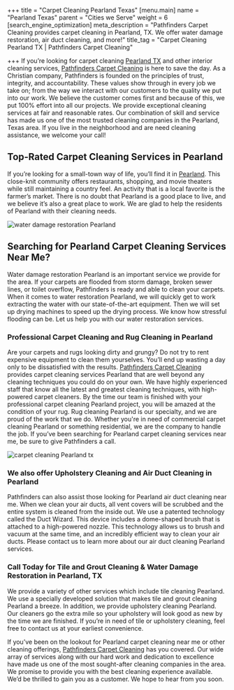 +++
title = "Carpet Cleaning Pearland Texas"
[menu.main]
name = "Pearland Texas"
parent = "Cities we Serve"
weight = 6
[search_engine_optimization]
meta_description = "Pathfinders Carpet Cleaning provides carpet cleaning in Pearland, TX. We offer water damage restoration, air duct cleaning, and more!"
title_tag = "Carpet Cleaning Pearland TX | Pathfinders Carpet Cleaning"

+++
If you’re looking for carpet cleaning [Pearland TX](https://www.pearlandtx.gov/ "Carpet Cleaning Pearland TX") and other interior cleaning services, [Pathfinders Carpet Cleaning](https://www.pathfinderscarpetcleaning.com/) is here to save the day. As a Christian company, Pathfinders is founded on the principles of trust, integrity, and accountability. These values show through in every job we take on; from the way we interact with our customers to the quality we put into our work. We believe the customer comes first and because of this, we put 100% effort into all our projects. We provide exceptional cleaning services at fair and reasonable rates. Our combination of skill and service has made us one of the most trusted cleaning companies in the Pearland, Texas area. If you live in the neighborhood and are need cleaning assistance, we welcome your call!

## Top-Rated Carpet Cleaning Services in Pearland

If you’re looking for a small-town way of life, you’ll find it in [Pearland](https://www.bestplaces.net/city/texas/pearland "Pearland Carpet Cleaning"). This close-knit community offers restaurants, shopping, and movie theaters while still maintaining a country feel. An activity that is a local favorite is the farmer’s market. There is no doubt that Pearland is a good place to live, and we believe it’s also a great place to work. We are glad to help the residents of Pearland with their cleaning needs.

![water damage restoration Pearland](/uploads/water-damage-restoration-pearland-tx.jpeg "water damage restoration Pearland")

## ​Searching for Pearland Carpet Cleaning Services Near Me?

Water damage restoration Pearland is an important service we provide for the area. If your carpets are flooded from storm damage, broken sewer lines, or toilet overflow, Pathfinders is ready and able to clean your carpets. When it comes to water restoration Pearland, we will quickly get to work extracting the water with our state-of-the-art equipment. Then we will set up drying machines to speed up the drying process. We know how stressful flooding can be. Let us help you with our water restoration services.

### Professional Carpet Cleaning and Rug Cleaning in Pearland

Are your carpets and rugs looking dirty and grungy? Do not try to rent expensive equipment to clean them yourselves. You’ll end up wasting a day only to be dissatisfied with the results. [Pathfinders Carpet Cleaning](https://www.pathfinderscarpetcleaning.com/about "Carpet Cleaning Services") provides carpet cleaning services Pearland that are well beyond any cleaning techniques you could do on your own. We have highly experienced staff that know all the latest and greatest cleaning techniques, with high-powered carpet cleaners. By the time our team is finished with your professional carpet cleaning Pearland project, you will be amazed at the condition of your rug. Rug cleaning Pearland is our specialty, and we are proud of the work that we do. Whether you're in need of commercial carpet cleaning Pearland or something residential, we are the company to handle the job. If you’ve been searching for Pearland carpet cleaning services near me, be sure to give Pathfinders a call.

![carpet cleaning Pearland tx](/uploads/carpet-cleaning-pearland-tx.jpeg "carpet cleaning Pearland tx")

### We also offer Upholstery Cleaning and Air Duct Cleaning in Pearland

Pathfinders can also assist those looking for Pearland air duct cleaning near me. When we clean your air ducts, all vent covers will be scrubbed and the entire system is cleaned from the inside out. We use a patented technology called the Duct Wizard. This device includes a dome-shaped brush that is attached to a high-powered nozzle. This technology allows us to brush and vacuum at the same time, and an incredibly efficient way to clean your air ducts. Please contact us to learn more about our air duct cleaning Pearland services.

### Call Today for Tile and Grout Cleaning & Water Damage Restoration in Pearland, TX

We provide a variety of other services which include tile cleaning Pearland. We use a specially developed solution that makes tile and grout cleaning Pearland a breeze. In addition, we provide upholstery cleaning Pearland. Our cleaners go the extra mile so your upholstery will look good as new by the time we are finished. If you’re in need of tile or upholstery cleaning, feel free to contact us at your earliest convenience.

If you’ve been on the lookout for Pearland carpet cleaning near me or other cleaning offerings, [Pathfinders Carpet Cleaning](https://www.pathfinderscarpetcleaning.com/contact "Contact Us for Carpet Cleaning") has you covered. Our wide array of services along with our hard work and dedication to excellence have made us one of the most sought-after cleaning companies in the area. We promise to provide you with the best cleaning experience available. We’d be thrilled to gain you as a customer. We hope to hear from you soon.